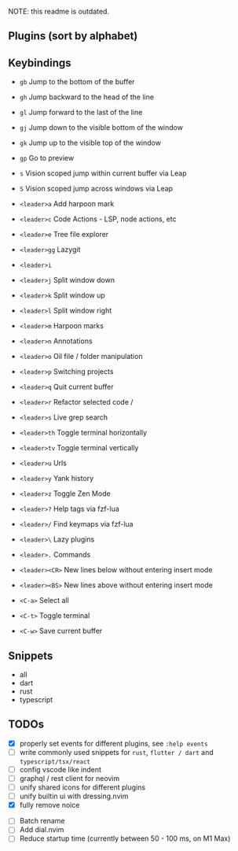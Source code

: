 NOTE: this readme is outdated.

## Plugins (sort by alphabet)

## Keybindings

- `gb` Jump to the bottom of the buffer
- `gh` Jump backward to the head of the line
- `gl` Jump forward to the last of the line
- `gj` Jump down to the visible bottom of the window
- `gk` Jump up to the visible top of the window
- `gp` Go to preview

- `s` Vision scoped jump within current buffer via Leap
- `S` Vision scoped jump across windows via Leap

- `<leader>a` Add harpoon mark
- `<leader>c` Code Actions - LSP, node actions, etc
- `<leader>e` Tree file explorer
<!-- - `<leader>f` Find files via fzf-lua -->
- `<leader>gg` Lazygit
- `<leader>i`
- `<leader>j` Split window down
- `<leader>k` Split window up
- `<leader>l` Split window right
- `<leader>m` Harpoon marks
- `<leader>n` Annotations
- `<leader>o` Oil file / folder manipulation
- `<leader>p` Switching projects
- `<leader>q` Quit current buffer
- `<leader>r` Refactor selected code /
- `<leader>s` Live grep search
- `<leader>th` Toggle terminal horizontally
- `<leader>tv` Toggle terminal vertically
- `<leader>u` Urls
- `<leader>y` Yank history
- `<leader>z` Toggle Zen Mode
- `<leader>?` Help tags via fzf-lua
- `<leader>/` Find keymaps via fzf-lua
- `<leader>\` Lazy plugins
- `<leader>.` Commands
- `<leader><CR>` New lines below without entering insert mode
- `<leader><BS>` New lines above without entering insert mode

- `<C-a>` Select all
- `<C-t>` Toggle terminal
- `<C-w>` Save current buffer

## Snippets

- all
- dart
- rust
- typescript

## TODOs

- [x] properly set events for different plugins, see `:help events`
- [ ] write commonly used snippets for `rust`, `flutter / dart` and `typescript/tsx/react`
- [ ] config vscode like indent
- [ ] graphql / rest client for neovim
- [ ] unify shared icons for different plugins
- [ ] unify builtin ui with dressing.nvim
- [x] fully remove noice
<!-- - [x] use fzf-lua to replace telescope -->
- [ ] Batch rename
- [ ] Add dial.nvim
- [ ] Reduce startup time (currently between 50 - 100 ms, on M1 Max)

